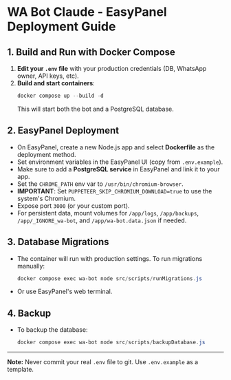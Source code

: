 # WA Bot Claude - EasyPanel Deployment Guide

## 1. Build and Run with Docker Compose

1. **Edit your `.env` file** with your production credentials (DB, WhatsApp owner, API keys, etc).
2. **Build and start containers**:
   ```powershell
   docker compose up --build -d
   ```
   This will start both the bot and a PostgreSQL database.

## 2. EasyPanel Deployment

- On EasyPanel, create a new Node.js app and select **Dockerfile** as the deployment method.
- Set environment variables in the EasyPanel UI (copy from `.env.example`).
- Make sure to add a **PostgreSQL service** in EasyPanel and link it to your app.
- Set the `CHROME_PATH` env var to `/usr/bin/chromium-browser`.
- **IMPORTANT**: Set `PUPPETEER_SKIP_CHROMIUM_DOWNLOAD=true` to use the system's Chromium.
- Expose port `3000` (or your custom port).
- For persistent data, mount volumes for `/app/logs`, `/app/backups`, `/app/_IGNORE_wa-bot`, and `/app/wa-bot.data.json` if needed.

## 3. Database Migrations

- The container will run with production settings. To run migrations manually:
   ```powershell
   docker compose exec wa-bot node src/scripts/runMigrations.js
   ```
- Or use EasyPanel's web terminal.

## 4. Backup

- To backup the database:
   ```powershell
   docker compose exec wa-bot node src/scripts/backupDatabase.js
   ```

---

**Note:** Never commit your real `.env` file to git. Use `.env.example` as a template.
